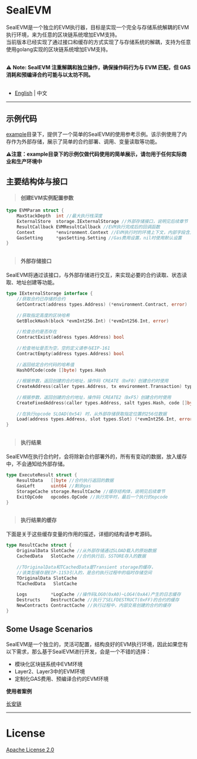 # SealEVM

SealEVM是一个独立的EVM执行器，目标是实现一个完全与存储系统解耦的EVM执行环境，来为任意的区块链系统增加EVM支持。  
当前版本已经实现了通过接口和缓存的方式实现了与存储系统的解耦，支持为任意使用golang实现的区块链系统增加EVM支持。

##

⚠️ **Note: SealEVM 注重解耦和独立操作，确保操作码行为与 EVM 匹配，但 GAS 消耗和预编译合约可能与以太坊不同。**

##

- [English](https://github.com/SealSC/SealEVM/blob/master/README.md) | 中文

---

## 示例代码
[example](https://github.com/SealSC/SealEVM/tree/master/example)目录下，提供了一个简单的SealEVM的使用参考示例。该示例使用了内存作为外部存储，展示了简单的合约部署、调用、变量读取等功能。

**⚠️注意：example目录下的示例仅做代码使用的简单展示，请勿用于任何实际商业和生产环境中**

## 主要结构体与接口

>#### 创建EVM实例配置参数
```go
type EVMParam struct {
    MaxStackDepth  int //最大执行栈深度
    ExternalStore  storage.IExternalStorage //外部存储接口，说明见后续章节
    ResultCallback EVMResultCallback //EVM执行完成后的回调函数
    Context        *environment.Context //EVM执行时的环境上下文，内部字段含义
    GasSetting     *gasSetting.Setting //Gas费用设置，nil时使用默认设置
}
```

##

>#### 外部存储接口
SealEVM将通过该接口，与外部存储进行交互，来实现必要的合约读取、状态读取、地址创建等功能。

```go
type IExternalStorage interface {
    //获取合约已存储的合约
    GetContract(address types.Address) (*environment.Contract, error)
    
    //获取指定高度的区块哈希
    GetBlockHash(block *evmInt256.Int) (*evmInt256.Int, error)
    
    //检查合约是否存在
    ContractExist(address types.Address) bool
    
    //检查地址是否为空，空的定义请参与EIP-161
    ContractEmpty(address types.Address) bool
    
    //返回给定合约代码的哈希值
    HashOfCode(code []byte) types.Hash
    
    //根据参数，返回创建的合约地址，操作码 CREATE（0xF0）创建合约时使用
    CreateAddress(caller types.Address, tx environment.Transaction) types.Address
    
    //根据参数，返回创建的合约地址，操作码 CREATE2（0xF5）创建合约时使用
    CreateFixedAddress(caller types.Address, salt types.Hash, code []byte, tx environment.Transaction) types.Address
    
    //在执行opcode SLOAD(0x54) 时，从外部存储获取指定位置的256位数据
    Load(address types.Address, slot types.Slot) (*evmInt256.Int, error)
}
```

##

>#### 执行结果
SealEVM在执行合约时，会将除新合约部署外的，所有有变动的数据，放入缓存中，不会通知给外部存储。
```go
type ExecuteResult struct {
    ResultData   []byte //合约执行返回的数据
    GasLeft      uint64 //剩余gas
    StorageCache storage.ResultCache //缓存结构体，说明见后续章节
    ExitOpCode   opcodes.OpCode //执行完毕时，最后一个执行的opcode
}
```

##

>#### 执行结果的缓存
下面是关于这些缓存变量的作用的描述，详细的结构请参考源码。
```go
type ResultCache struct {
    OriginalData SlotCache //从外部存储通过SLOAD载入的原始数据
    CachedData   SlotCache //合约执行后，SSTORE存入的数据
    
    //TOriginalData和TCachedData是Transient storage的缓存，
    //该类型缓存是EIP-1153引入的，是合约执行过程中的临时存储空间
    TOriginalData SlotCache
    TCachedData   SlotCache
    
    Logs         *LogCache //操作码LOG0(0xA0)~LOG4(0xA4)产生的日志缓存
    Destructs    DestructCache //执行了SELFDESTRUCT(0xFF)的合约的缓存
    NewContracts ContractCache //执行过程中，内部交易创建的合约的缓存
}
```

## Some Usage Scenarios
SealEVM是一个独立的，灵活可配置，结构良好的EVM执行环境，因此如果您有以下需求，那么基于SealEVM进行开发，会是一个不错的选择：
- 模块化区块链系统中EVM环境
- Layer2、Layer3中的EVM环境
- 定制化GAS费用、预编译合约的EVM环境

**使用者案例**

[长安链](https://git.chainmaker.org.cn/chainmaker/vm-evm)

---

# License

[Apache License 2.0](https://raw.githubusercontent.com/SealSC/SealEVM/master/LICENSE)
